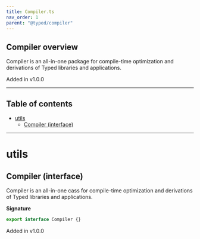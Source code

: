 ```yaml
---
title: Compiler.ts
nav_order: 1
parent: "@typed/compiler"
---
```


## Compiler overview

Compiler is an all-in-one package for compile-time optimization and derivations
of Typed libraries and applications.

Added in v1.0.0

---

<h2 class="text-delta">Table of contents</h2>

- [utils](#utils)
  - [Compiler (interface)](#compiler-interface)

---

# utils

## Compiler (interface)

Compiler is an all-in-one cass for compile-time optimization and derivations
of Typed libraries and applications.

**Signature**

```ts
export interface Compiler {}
```

Added in v1.0.0
